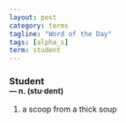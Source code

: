 ```yaml
---
layout: post
category: terms
tagline: "Word of the Day"
tags: [alpha_s]
term: student
---
```


<h3>Student<br/> <small>&mdash; n. (stu<span>&middot;</span>dent)</small></h3>
<p><ol>
<li>a scoop from a thick soup</li>
</ol></p>
